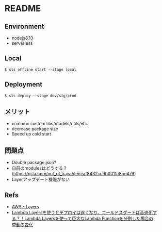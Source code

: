 # README

## Environment

- nodejs8.10
- serverless

## Local

```
$ sls offline start --stage local
```

## Deployment

```
$ sls deploy --stage dev/stg/prod
```

## メリット

- common custom libs/models/utils/etc.
- decrease package size
- Speed up cold start

## 問題点

- Double package.json?
- 自前のmodulesはどうする？  
  (https://qiita.com/out_of_kaya/items/f8432cc9b0011a8be476)
- Layerアップデート機能がない

## Refs

- [AWS - Layers](https://serverless.com/framework/docs/providers/aws/guide/layers/#aws---layers)
- [Lambda Layersを使うとデプロイは遅くなり、コールドスタートは高速化する？！Lambda Layersを使って巨大なLambda Functionを分割した場合の挙動の変化](https://dev.classmethod.jp/server-side/serverless/big-lambda-function-vs-use-layer/)

